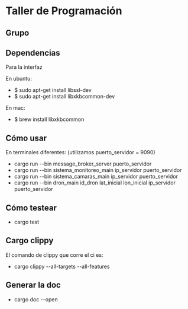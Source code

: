 # Taller de Programación

## Grupo

## Dependencias
Para la interfaz

En ubuntu:
- $ sudo apt-get install libssl-dev
- $ sudo apt-get install libxkbcommon-dev

En mac:
- $ brew install libxkbcommon

## Cómo usar
En terminales diferentes:
(utilizamos puerto_servidor = 9090)
- cargo run --bin message_broker_server puerto_servidor 
- cargo run --bin sistema_monitoreo_main ip_servidor puerto_servidor
- cargo run --bin sistema_camaras_main ip_servidor puerto_servidor
- cargo run --bin dron_main id_dron lat_inicial lon_inicial ip_servidor puerto_servidor

## Cómo testear
- cargo test

## Cargo clippy
El comando de clippy que corre el ci es:
- cargo clippy --all-targets --all-features

## Generar la doc
- cargo doc --open